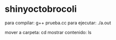 # shinyoctobrocoli

para compilar: g++ prueba.cc
para ejecutar: ./a.out

mover a carpeta: cd
mostrar contenido: ls
